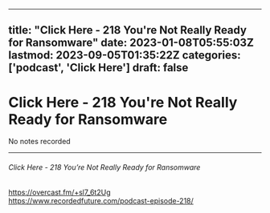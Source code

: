 
---
title: "Click Here - 218 You're Not Really Ready for Ransomware"
date: 2023-01-08T05:55:03Z
lastmod: 2023-09-05T01:35:22Z
categories: ['podcast', 'Click Here']
draft: false
---


# Click Here - 218 You're Not Really Ready for Ransomware

No notes recorded

- - -
###### Click Here - 218 You’re Not Really Ready for Ransomware

https://overcast.fm/+sl7_6t2Ug  
https://www.recordedfuture.com/podcast-episode-218/

<!-- #public #podcast #Click Here# -->

<!-- {BearID:DF219203-C19D-4FA2-8DAE-C235D6F4F847-28016-00002D9801C8A4C1} -->
